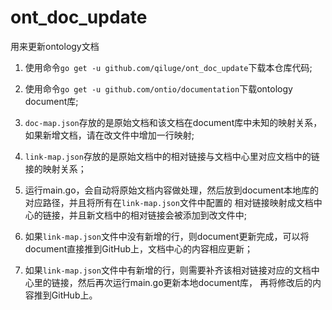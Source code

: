# ont_doc_update
用来更新ontology文档

1. 使用命令`go get -u github.com/qiluge/ont_doc_update`下载本仓库代码;

2. 使用命令`go get -u github.com/ontio/documentation`下载ontology document库;

3. `doc-map.json`存放的是原始文档和该文档在document库中未知的映射关系，如果新增文档，请在改文件中增加一行映射;

4. `link-map.json`存放的是原始文档中的相对链接与文档中心里对应文档中的链接的映射关系；

5. 运行main.go，会自动将原始文档内容做处理，然后放到document本地库的对应路径，并且将所有在`link-map.json`文件中配置的
相对链接映射成文档中心的链接，并且新文档中的相对链接会被添加到改文件中;

6. 如果`link-map.json`文件中没有新增的行，则document更新完成，可以将document直接推到GitHub上，文档中心的内容相应更新；

7. 如果`link-map.json`文件中有新增的行，则需要补齐该相对链接对应的文档中心里的链接，然后再次运行main.go更新本地document库，
再将修改后的内容推到GitHub上。